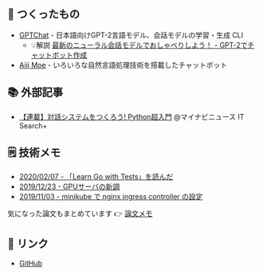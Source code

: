 ## 🤖 つくったもの

- [GPTChat](https://github.com/noriyukipy/gptchat) - 日本語向けGPT-2言語モデル、会話モデルの学習・生成 CLI
  - 💡解説 [最新のニューラル会話モデルでおしゃべりしよう！ - GPT-2でチャットボット作成](./article/gptchat_howto_ja.md)
- [Aiji Moe](https://aijimoe.net) - いろいろな自然言語処理技術を搭載したチャットボット

## 📚 外部記事

- [【連載】対話システムをつくろう! Python超入門](https://news.mynavi.jp/itsearch/series/devsoft/Python.html) @マイナビニュース IT Search+

## 🗒️ 技術メモ

- [2020/02/07 - 「Learn Go with Tests」を読んだ](article/20200207-read_learn_go_with_tests.md)
- [2019/12/23 - GPUサーバの新調](article/20191223-new_gpu_server.md)
- [2019/11/03 - minikube で nginx ingress controller の設定](article/20191103-minikube_nginx_ingress_controller.md)

気になった論文もまとめています 👉 [論文メモ](article/papers.md)

## 🔖 リンク

- [GitHub](https://github.com/noriyukipy)
